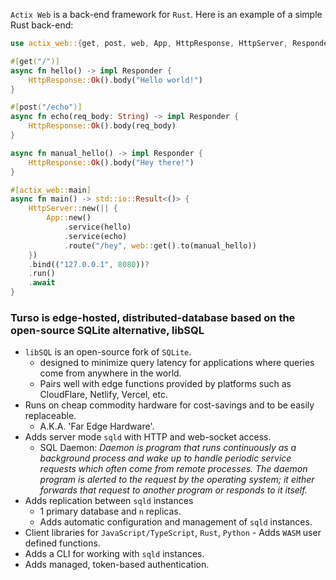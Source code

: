 
`Actix Web` is a back-end framework for `Rust`. Here is an example of a simple Rust back-end:

```rust
use actix_web::{get, post, web, App, HttpResponse, HttpServer, Responder};

#[get("/")]
async fn hello() -> impl Responder {
    HttpResponse::Ok().body("Hello world!")
}

#[post("/echo")]
async fn echo(req_body: String) -> impl Responder {
    HttpResponse::Ok().body(req_body)
}

async fn manual_hello() -> impl Responder {
    HttpResponse::Ok().body("Hey there!")
}

#[actix_web::main]
async fn main() -> std::io::Result<()> {
    HttpServer::new(|| {
        App::new()
            .service(hello)
            .service(echo)
            .route("/hey", web::get().to(manual_hello))
    })
    .bind(("127.0.0.1", 8080))?
    .run()
    .await
}
``` 

### Turso is edge-hosted, distributed-database based on the open-source SQLite alternative, libSQL

- `libSQL` is an open-source fork of `SQLite`.
	- designed to minimize query latency for applications where queries come from anywhere in the world.
	- Pairs well with edge functions provided by platforms such as CloudFlare, Netlify, Vercel, etc.
- Runs on cheap commodity hardware for cost-savings and to be easily replaceable.
	- A.K.A. 'Far Edge Hardware'.
- Adds server mode `sqld` with HTTP and web-socket access.
	- SQL Daemon: _Daemon is program that runs continuously as a background process and wake up to handle periodic service requests which often come from remote processes. The daemon program is alerted to the request by the operating system; it either forwards that request to another program or responds to it itself._
- Adds replication between `sqld` instances
	- 1 primary database and `n` replicas.
	- Adds automatic configuration and management of `sqld` instances.
- Client libraries for `JavaScript/TypeScript`, `Rust`, `Python`
		- Adds `WASM` user defined functions.
- Adds a CLI for working with `sqld` instances.
- Adds managed, token-based authentication.